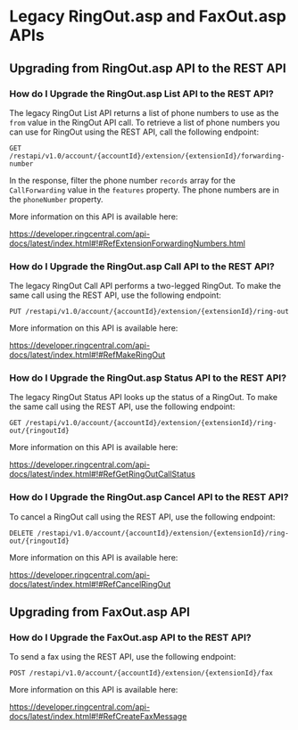 # Legacy RingOut.asp and FaxOut.asp APIs

## Upgrading from RingOut.asp API to the REST API

### How do I Upgrade the RingOut.asp List API to the REST API?

The legacy RingOut List API returns a list of phone numbers to use as the `from` value in the RingOut API call. To retrieve a list of phone numbers you can use for RingOut using the REST API, call the following endpoint:

`GET /restapi/v1.0/account/{accountId}/extension/{extensionId}/forwarding-number`

In the response, filter the phone number `records` array for the `CallForwarding` value in the `features` property. The phone numbers are in the `phoneNumber` property.

More information on this API is available here:

https://developer.ringcentral.com/api-docs/latest/index.html#!#RefExtensionForwardingNumbers.html

### How do I Upgrade the RingOut.asp Call API to the REST API?

The legacy RingOut Call API performs a two-legged RingOut. To make the same call using the REST API, use the following endpoint:

`PUT /restapi/v1.0/account/{accountId}/extension/{extensionId}/ring-out`

More information on this API is available here:

https://developer.ringcentral.com/api-docs/latest/index.html#!#RefMakeRingOut

### How do I Upgrade the RingOut.asp Status API to the REST API?

The legacy RingOut Status API looks up the status of a RingOut. To make the same call using the REST API, use the following endpoint:

`GET /restapi/v1.0/account/{accountId}/extension/{extensionId}/ring-out/{ringoutId}`

More information on this API is available here:

https://developer.ringcentral.com/api-docs/latest/index.html#!#RefGetRingOutCallStatus

### How do I Upgrade the RingOut.asp Cancel API to the REST API?

To cancel a RingOut call using the REST API, use the following endpoint:

`DELETE /restapi/v1.0/account/{accountId}/extension/{extensionId}/ring-out/{ringoutId}`

More information on this API is available here:

https://developer.ringcentral.com/api-docs/latest/index.html#!#RefCancelRingOut

## Upgrading from FaxOut.asp API

### How do I Upgrade the FaxOut.asp API to the REST API?

To send a fax using the REST API, use the following endpoint:

`POST /restapi/v1.0/account/{accountId}/extension/{extensionId}/fax`

More information on this API is available here:

https://developer.ringcentral.com/api-docs/latest/index.html#!#RefCreateFaxMessage
